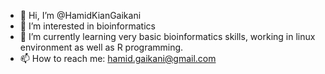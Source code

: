 - 👋 Hi, I’m @HamidKianGaikani
- 👀 I’m interested in bioinformatics
- 🌱 I’m currently learning very basic bioinformatics skills, working in linux environment as well as R programming.
- 📫 How to reach me: hamid.gaikani@gmail.com

<!---
HamidKianGaikani/HamidKianGaikani is a ✨ special ✨ repository because its `README.md` (this file) appears on your GitHub profile.
You can click the Preview link to take a look at your changes.
--->

